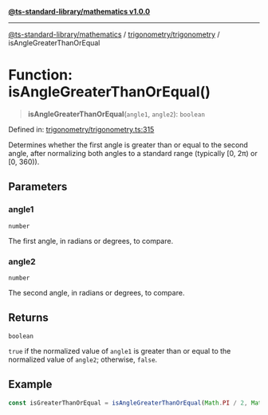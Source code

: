 [**@ts-standard-library/mathematics v1.0.0**](../../../README.md)

***

[@ts-standard-library/mathematics](../../../README.md) / [trigonometry/trigonometry](../README.md) / isAngleGreaterThanOrEqual

# Function: isAngleGreaterThanOrEqual()

> **isAngleGreaterThanOrEqual**(`angle1`, `angle2`): `boolean`

Defined in: [trigonometry/trigonometry.ts:315](https://github.com/gabaudette/ts-stdlib/blob/ea80ba1db09c741e99f8cb19e94e5a29b81b623b/packages/mathematics/src/trigonometry/trigonometry.ts#L315)

Determines whether the first angle is greater than or equal to the second angle,
after normalizing both angles to a standard range (typically [0, 2π) or [0, 360)).

## Parameters

### angle1

`number`

The first angle, in radians or degrees, to compare.

### angle2

`number`

The second angle, in radians or degrees, to compare.

## Returns

`boolean`

`true` if the normalized value of `angle1` is greater than or equal to the normalized value of `angle2`; otherwise, `false`.

## Example

```typescript
const isGreaterThanOrEqual = isAngleGreaterThanOrEqual(Math.PI / 2, Math.PI / 4); // returns true
```
